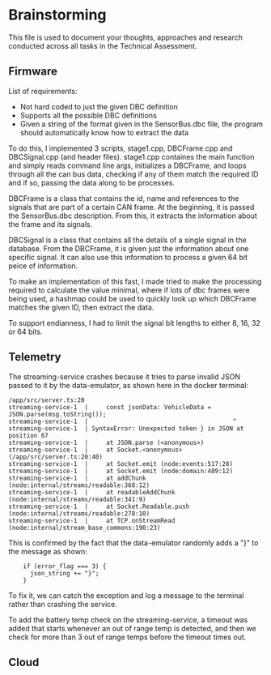 # Brainstorming

This file is used to document your thoughts, approaches and research conducted across all tasks in the Technical Assessment.

## Firmware
List of requirements:
- Not hard coded to just the given DBC definition
- Supports all the possible DBC definitions
- Given a string of the format given in the SensorBus.dbc file, the program should automatically know how to extract the data

To do this, I implemented 3 scripts, stage1.cpp, DBCFrame.cpp and DBCSignal.cpp (and header files). stage1.cpp containes the main function and simply reads command line args, initializes a DBCFrame, and loops through all the can bus data, checking if any of them match the required ID and if so, passing the data along to be processes.

DBCFrame is a class that contains the id, name and references to the signals that are part of a certain CAN frame. At the beginning, it is passed the SensorBus.dbc description. From this, it extracts the information about the frame and its signals.

DBCSignal is a class that contains all the details of a single signal in the database. From the DBCFrame, it is given just the information about one specific signal. It can also use this information to process a given 64 bit peice of information.

To make an implementation of this fast, I made tried to make the processing required to calculate the value minimal, where if lots of dbc frames were being used, a hashmap could be used to quickly look up which DBCFrame matches the given ID, then extract the data.

To support endianness, I had to limit the signal bit lengths to either 8, 16, 32 or 64 bits.

## Telemetry
The streaming-service crashes because it tries to parse invalid JSON passed to it by the data-emulator, as shown here in the docker terminal:
```
/app/src/server.ts:20
streaming-service-1  |     const jsonData: VehicleData = JSON.parse(msg.toString());
streaming-service-1  |                                        ^
streaming-service-1  | SyntaxError: Unexpected token } in JSON at position 67
streaming-service-1  |     at JSON.parse (<anonymous>)
streaming-service-1  |     at Socket.<anonymous> (/app/src/server.ts:20:40)
streaming-service-1  |     at Socket.emit (node:events:517:28)
streaming-service-1  |     at Socket.emit (node:domain:489:12)
streaming-service-1  |     at addChunk (node:internal/streams/readable:368:12)
streaming-service-1  |     at readableAddChunk (node:internal/streams/readable:341:9)
streaming-service-1  |     at Socket.Readable.push (node:internal/streams/readable:278:10)
streaming-service-1  |     at TCP.onStreamRead (node:internal/stream_base_commons:190:23)
```

This is confirmed by the fact that the data-emulator randomly adds a "}" to the message as shown:
```
    if (error_flag === 3) {
      json_string += "}";
    }
```

To fix it, we can catch the exception and log a message to the terminal rather than crashing the service.

To add the battery temp check on the streaming-service, a timeout was added that starts whenever an out of range temp is detected, and then we check for more than 3 out of range temps before the timeout times out.

## Cloud